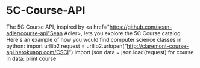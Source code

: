 5C-Course-API
=============

The 5C Course API, inspired by <a href="https://github.com/sean-adler/course-api"Sean Adler></a>, lets you explore the 5C Course catalog. 
Here's an example of how you would find computer science classes in python:
   import urllib2
   request = urllib2.urlopen("http://claremont-course-api.herokuapp.com/CSCI")
   import json
   data = json.load(request)
   for course in data:
      print course
